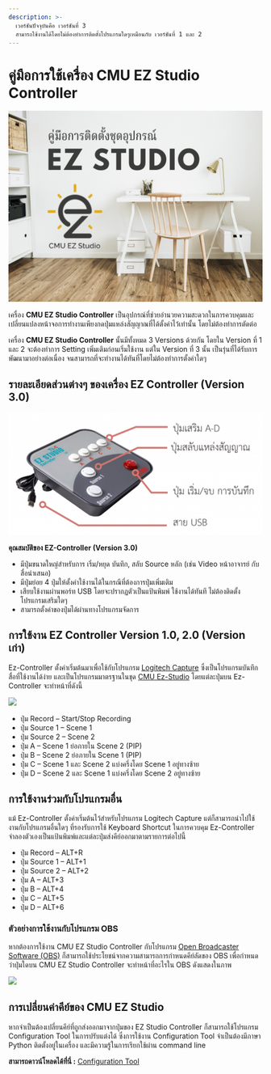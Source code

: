 ```yaml
---
description: >-
  เวอร์ชันปัจจุบันคือ เวอร์ชันที่ 3
  สามารถใช้งานได้โดยไม่ต้องทำการติดตั้งโปรแกรมใดๆเหมือนกับ เวอร์ชันที่ 1 และ 2
---
```


# คู่มือการใช้เครื่อง CMU EZ Studio Controller

![](<../../.gitbook/assets/1 (1).png>)

เครื่อง **CMU EZ Studio Controller** เป็นอุปกรณ์ที่ช่วยอำนวยความสะดวกในการควบคุมและเปลี่ยนแปลงหน้าจอการทำงานเพียงกดปุ่มแหล่งสัญญาณที่ได้ตั้งค่าไว้เท่านั้น โดยไม่ต้องทำการตัดต่อ&#x20;

เครื่อง **CMU EZ Studio Controller** นั้นมีทั้งหมด 3 Versions ด้วยกัน โดยใน Version ที่ 1 และ 2 จะต้องทำการ Setting เพิ่มเติมก่อนเริ่มใช้งาน แต่ใน Version ที่ 3 นั้น เป็นรุ่นที่ได้รับการพัฒนามาอย่างต่อเนื่อง จนสามารถที่จะทำงานได้ทันที่โดยไม่ต้องทำการตั้งค่าใดๆ&#x20;

## รายละเอียดส่วนต่างๆ ของเครื่อง **EZ Controller (Version 3.0)**

![](<../../.gitbook/assets/image (40).png>)

**คุณสมบัติของ EZ-Controller (Version 3.0)**

* มีปุ่มขนาดใหญ่สำหรับการ เริ่ม/หยุด บันทึก, สลับ Source หลัก (เช่น Video หน้าอาจารย์ กับ สื่อนำเสนอ)
* มีปุ่มย่อย 4 ปุ่มให้ตั้งค่าใช้งานได้ในกรณีที่ต้องการปุ่มเพิ่มเติม
* เสียบใช้งานผ่านพอร์ท USB โดยจะปรากฏตัวเป็นแป้นพิมพ์ ใช้งานได้ทันที ไม่ต้องติดตั้งโปรแกรมเสริมใดๆ
* สามารถตั้งค่าของปุ่มได้ผ่านทางโปรแกรมจัดการ

## การใช้งาน  EZ Controller Version 1.0, 2.0 (Version เก่า)

&#x20;         Ez-Controller ตั้งค่าเริ่มต้นมาเพื่อใช้กับโปรแกรม [Logitech Capture](https://www.logitech.com/th-th/product/capture) ซึ่งเป็นโปรแกรมบันทึกสื่อที่ใช้งานได้ง่าย และเป็นโปรแกรมมาตรฐานในชุด [CMU Ez-Studio](https://tlic.cmu.ac.th/cmuezstudio/)  โดยแต่ละปุ่มบน Ez-Controller จะทำหน้าที่ดังนี้

![](https://tlic.cmu.ac.th/wp-content/uploads/2020/05/ez\_studio\_v3-logi-capture-mapping-808x1024.png)

* ปุ่ม Record – Start/Stop Recording
* ปุ่ม Source 1 – Scene 1
* ปุ่ม Source 2 – Scene 2
* ปุ่ม A – Scene 1 ย่อภายใน Scene 2 (PIP)
* ปุ่ม B – Scene 2 ย่อภายใน Scene 1 (PIP)
* ปุ่ม C – Scene 1 และ Scene 2 แบ่งครึ่งโดย Scene 1 อยู่ทางซ้าย
* ปุ่ม D – Scene 2 และ Scene 1 แบ่งครึ่งโดย Scene 2 อยู่ทางซ้าย

## การใช้งานร่วมกับโปรแกรมอื่น

&#x20;         แม้ Ez-Controller ตั้งค่าเริ่มต้นไว้สำหรับโปรแกรม Logitech Capture แต่ก็สามารถนำไปใช้งานกับโปรแกรมอื่นใดๆ ที่รองรับการใช้ Keyboard Shortcut ในการควบคุม Ez-Controller จำลองตัวเองเป็นแป้นพิมพ์และแต่ละปุ่มส่งคีย์ออกมาตามรายการต่อไปนี้

* ปุ่ม Record – ALT+R
* ปุ่ม Source 1 – ALT+1
* ปุ่ม Source 2 – ALT+2
* ปุ่ม A – ALT+3
* ปุ่ม B – ALT+4
* ปุ่ม C – ALT+5
* ปุ่ม D – ALT+6

### ตัวอย่างการใช้งานกับโปรแกรม OBS

&#x20;         หากต้องการใช้งาน CMU EZ Studio Controller กับโปรแกรม [Open Broadcaster Software (OBS)](https://obsproject.com/) ก็สามารถใช้ประโยชน์จากความสามารถการกำหนดคีย์ลัดของ OBS เพื่อกำหนดว่าปุ่มใดบน CMU EZ Studio Controller จะทำหน้าที่อะไรใน OBS ดังแสดงในภาพ

![](https://tlic.cmu.ac.th/wp-content/uploads/2020/05/obs-shortcut-keys.png)

## การเปลี่ยนค่าคีย์ของ CMU EZ Studio

&#x20;         หากจำเป็นต้องเปลี่ยนคีย์ที่ถูกส่งออกมาจากปุ่มของ EZ Studio Controller ก็สามารถใช้โปรแกรม Configuration Tool ในการปรับแต่งได้  ซึ่งการใช้งาน Configuration Tool จำเป็นต้องมีภาษา Python  ติดตั้งอยู่ในเครื่อง และมีความรู้ในการเรียกใช้ผ่าน command line

**สามารถดาวน์โหลดได้ที่นี่ :** [Configuration Tool ](https://o365cmu-my.sharepoint.com/personal/arnan\_s\_cmu\_ac\_th1/\_layouts/15/onedrive.aspx?id=%2Fpersonal%2Farnan%5Fs%5Fcmu%5Fac%5Fth1%2FDocuments%2FITSC%2FTLIC%2FEz%20Studio%2Fconfig%20tool%2Fconfig%2Dtool%2Epy\&parent=%2Fpersonal%2Farnan%5Fs%5Fcmu%5Fac%5Fth1%2FDocuments%2FITSC%2FTLIC%2FEz%20Studio%2Fconfig%20tool\&originalPath=aHR0cHM6Ly9vMzY1Y211LW15LnNoYXJlcG9pbnQuY29tLzp1Oi9nL3BlcnNvbmFsL2FybmFuX3NfY211X2FjX3RoMS9FZmF0ZnFRaF9VdE9yb1JXVFNVSy1YVUJfakg5UlJabDRCdk5ERHRlc0Z0QVp3P3J0aW1lPV9kS283TzdzMkVn)
